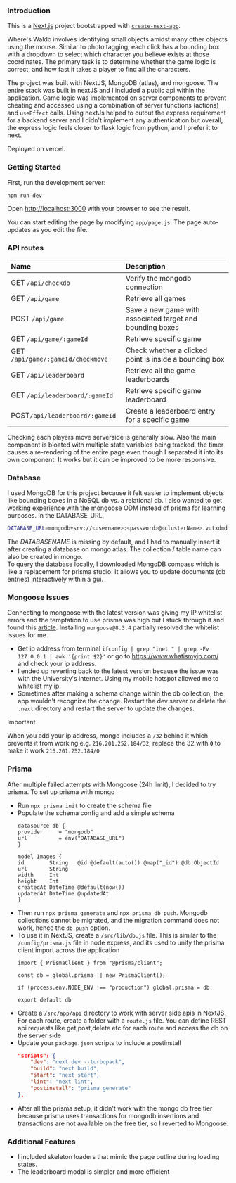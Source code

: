### Introduction
This is a [Next.js](https://nextjs.org) project bootstrapped with [`create-next-app`](https://nextjs.org/docs/app/api-reference/cli/create-next-app). <br>

Where's Waldo involves identifying small objects amidst many other objects using the mouse. Similar to photo tagging, each click 
has a bounding box with a dropdown to select which character you believe exists at those coordinates. The primary task is 
to determine whether the game logic is correct, and how fast it takes a player to find all the characters. <br>

The project was built with NextJS, MongoDB (atlas), and mongoose. The entire stack was built in nextJS and I included a public api within 
the application. Game logic was implemented on server components to prevent cheating and accessed using a combination of server functions 
(actions) and `useEffect` calls. Using nextJs helped to cutout the express requirement for a backend server and I didn't implement any 
authentication but overall, the express logic feels closer to flask logic from python, and I prefer it to next. <br>

Deployed on vercel.

### Getting Started

First, run the development server:

```bash
npm run dev
```

Open [http://localhost:3000](http://localhost:3000) with your browser to see the result.

You can start editing the page by modifying `app/page.js`. The page auto-updates as you edit the file.


### API routes
| Name | Description |
| :--- | :---------- |
| GET `/api/checkdb` | Verify the mongodb connection |
| GET `/api/game` |  Retrieve all games |
| POST `/api/game` |  Save a new game with associated target and bounding boxes |
| GET `/api/game/:gameId` |  Retrieve specific game |
| GET `/api/game/:gameId/checkmove` | Check whether a clicked point is inside a bounding box |
| GET `/api/leaderboard` | Retrieve all the game leaderboards |
| GET `/api/leaderboard/:gameId` | Retrieve specific game leaderboard |
| POST`/api/leaderboard/:gameId` | Create a leaderboard entry for a specific game |

Checking each players move serverside is generally slow. Also the main component is bloated with multiple state variables being 
tracked, the timer causes a re-rendering of the entire page even though I separated it into its own component. It works but it 
can be improved to be more responsive.


### Database
I used MongoDB for this project because it felt easier to implement objects like bounding boxes in a NoSQL db vs. a 
relational db. I also wanted to get working experience with the mongoose ODM instead of prisma for learning purposes. In the 
DATABASE_URL,
```bash
DATABASE_URL=mongodb+srv://<username>:<password>@<clusterName>.vutxdmd.mongodb.net/<DATABASENAME>?retryWrites=true&w=majority&appName=ClusterOdin
```
The _DATABASENAME_ is missing by default, and I had to manually insert it after creating a database on mongo atlas. The collection / 
table name can also be created in mongo. <br>
To query the database locally, I downloaded MongoDB compass which is like a replacement for prisma studio. It allows you to update 
documents (db entries) interactively within a gui.


### Mongoose Issues
Connecting to mongoose with the latest version was giving my IP whitelist errors and the temptation to use prisma was high but I stuck 
through it and found this [article](https://medium.com/@ayiaware/resolving-mongodb-connection-issues-beyond-ip-whitelisting-f4c132c2a9a8).
Installing `mongoose@8.3.4` partially resolved the whitelist issues for me.
- Get ip address from terminal `ifconfig | grep "inet " | grep -Fv 127.0.0.1 | awk '{print $2}'` or go to https://www.whatismyip.com/ and 
    check your ip address.
- I ended up reverting back to the latest version because the issue was with the University's internet. Using my mobile hotspot allowed me 
    to whitelist my ip.
- Sometimes after making a schema change within the db collection, the app wouldn't recognize the change. Restart the dev server or delete 
    the `.next` directory and restart the server to update the changes.

>[!Important]
> When you add your ip address, mongo includes a `/32` behind it which prevents it from working e.g. `216.201.252.184/32`, replace the 32 
    with **`0`** to make it work `216.201.252.184/0`

### Prisma
After multiple failed attempts with Mongoose (24h limit), I decided to try prisma. To set up prisma with mongo
- Run `npx prisma init` to create the schema file
- Populate the schema config and add a simple schema  
    ```prisma
    datasource db {
    provider     = "mongodb"
    url          = env("DATABASE_URL")
    }

    model Images {
    id        String   @id @default(auto()) @map("_id") @db.ObjectId
    url       String
    width     Int
    height    Int
    createdAt DateTime @default(now())
    updatedAt DateTime @updatedAt
    }
    ```
- Then run `npx prisma generate` and `npx prisma db push`. Mongodb collections cannot be migrated, and the migration command does not 
    work, hence the `db push` option.
- To use it in NextJS, create a `/src/lib/db.js` file. This is similar to the `/config/prisma.js` file in node express, and its used to 
    unify the prisma client import across the application
    ```JS
    import { PrismaClient } from "@prisma/client";

    const db = global.prisma || new PrismaClient();

    if (process.env.NODE_ENV !== "production") global.prisma = db;

    export default db
    ```
- Create a `/src/app/api` directory to work with server side apis in NextJS. For each route, create a folder with a `route.js` file. 
    You can define REST api requests like get,post,delete etc for each route and access the db on the server side
- Update your `package.json` scripts to include a postinstall
    ```json
    "scripts": {
        "dev": "next dev --turbopack",
        "build": "next build",
        "start": "next start",
        "lint": "next lint",
        "postinstall": "prisma generate"
    },
    ```
- After all the prisma setup, it didn't work with the mongo db free tier because prisma uses transactions for mongodb insertions and 
    transactions are not available on the free tier, so I reverted to Mongoose.

### Additional Features
- I included skeleton loaders that mimic the page outline during loading states. 
- The leaderboard modal is simpler and more efficient 